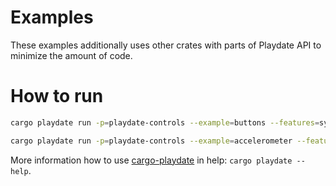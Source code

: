 # Examples

These examples additionally uses other crates with parts of Playdate API to minimize the amount of code.

# How to run

```bash
cargo playdate run -p=playdate-controls --example=buttons --features=sys/lang-items,sys/entry-point

cargo playdate run -p=playdate-controls --example=accelerometer --features=sys/lang-items,sys/entry-point --device
```

More information how to use [cargo-playdate][] in help: `cargo playdate --help`.



[cargo-playdate]: https://crates.io/crates/cargo-playdate
